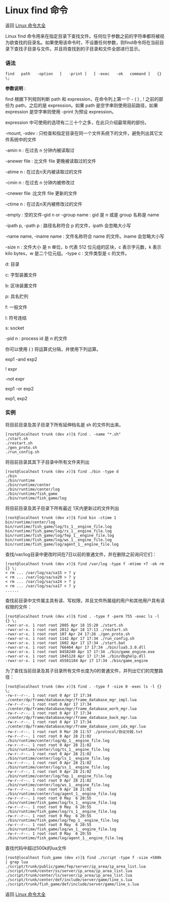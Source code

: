 # Linux find 命令

返回 [Linux 命令大全](https://ahuang007.github.com/Linux-Command)

Linux find 命令用来在指定目录下查找文件。任何位于参数之前的字符串都将被视为欲查找的目录名。如果使用该命令时，不设置任何参数，则find命令将在当前目录下查找子目录与文件。并且将查找到的子目录和文件全部进行显示。

### 语法

```
find   path   -option   [   -print ]   [ -exec   -ok   command ]   {} \;
```

**参数说明** :

find 根据下列规则判断 path 和 expression，在命令列上第一个 - ( ) , ! 之前的部份为 path，之后的是 expression。如果 path 是空字串则使用目前路径，如果 expression 是空字串则使用 -print 为预设 expression。

expression 中可使用的选项有二三十个之多，在此只介绍最常用的部份。

-mount, -xdev : 只检查和指定目录在同一个文件系统下的文件，避免列出其它文件系统中的文件

-amin n : 在过去 n 分钟内被读取过

-anewer file : 比文件 file 更晚被读取过的文件

-atime n : 在过去n天内被读取过的文件

-cmin n : 在过去 n 分钟内被修改过

-cnewer file :比文件 file 更新的文件

-ctime n : 在过去n天内被修改过的文件

-empty : 空的文件-gid n or -group name : gid 是 n 或是 group 名称是 name

-ipath p, -path p : 路径名称符合 p 的文件，ipath 会忽略大小写

-name name, -iname name : 文件名称符合 name 的文件。iname 会忽略大小写

-size n : 文件大小 是 n 单位，b 代表 512 位元组的区块，c 表示字元数，k 表示 kilo bytes，w 是二个位元组。-type c : 文件类型是 c 的文件。

d: 目录

c: 字型装置文件

b: 区块装置文件

p: 具名贮列

f: 一般文件

l: 符号连结

s: socket

-pid n : process id 是 n 的文件

你可以使用 ( ) 将运算式分隔，并使用下列运算。

exp1 -and exp2

! expr

-not expr

exp1 -or exp2

exp1, exp2

### 实例

将目前目录及其子目录下所有延伸档名是 sh 的文件列出来。

```
[root@localhost trunk (dev ✗)]$ find . -name "*.sh"
./start.sh
./restart.sh
./gen_proto.sh
./run_config.sh
```

将目前目录其其下子目录中所有文件夹列出

```
[root@localhost trunk (dev ✗)]$ find ./bin -type d
./bin
./bin/runtime
./bin/runtime/center
./bin/runtime/center/log
./bin/runtime/fish_game
./bin/runtime/fish_game/log
```

将目前目录及其子目录下所有最近 1天内更新过的文件列出

```
[root@localhost trunk (dev ✗)]$ find bin -ctime 1
bin/runtime/center/log
bin/runtime/fish_game/log/ts_1__engine_file.log
bin/runtime/fish_game/log/rs_1__engine_file.log
bin/runtime/fish_game/log/fep_1__engine_file.log
bin/runtime/fish_game/log/ws_1__engine_file.log
bin/runtime/fish_game/log/agent_1__engine_file.log
```

查找/var/log目录中更改时间在7日以前的普通文件，并在删除之前询问它们：

```
[root@localhost trunk (dev ✗)]$ find /var/log -type f -mtime +7 -ok rm {} \;   
< rm ... /var/log/sa/sa15 > ? y
< rm ... /var/log/sa/sa20 > ? y
< rm ... /var/log/sa/sa24 > ? y
< rm ... /var/log/sa/sa17 > ? y
......
```

查找前目录中文件属主具有读、写权限，并且文件所属组的用户和其他用户具有读权限的文件：

```
[root@localhost trunk (dev ✗)]$ find . -type f -perm 755 -exec ls -l {} \;
-rwxr-xr-x. 1 root root 2085 Apr 18 15:20 ./start.sh
-rwxr-xr-x. 1 root root 2012 Apr 18 17:13 ./restart.sh
-rwxr-xr-x. 1 root root 107 Apr 24 17:26 ./gen_proto.sh
-rwxr-xr-x. 1 root root 1142 Apr 17 17:34 ./run_config.sh
-rwxr-xr-x. 1 root root 1602 Apr 17 17:34 ./start.bat
-rwxr-xr-x. 1 root root 766464 Apr 17 17:34 ./bin/lua5.3.0.dll
-rwxr-xr-x. 1 root root 8458240 Apr 17 17:34 ./bin/game_engine.exe
-rwxr-xr-x. 1 root root 1045128 Apr 17 17:34 ./bin/dbghelp.dll
-rwxr-xr-x. 1 root root 45501184 Apr 17 17:34 ./bin/game_engine

```

为了查找当前目录及其子目录所有文件长度为0的普通文件，并列出它们的完整路径：

```
[root@localhost trunk (dev ✗)]$ find . -type f -size 0 -exec ls -l {} \;
-rw-r--r--. 1 root root 0 Apr 17 17:34 ./center/dp/frame/database/mgr/frame_database_mgr_impl.lua
-rw-r--r--. 1 root root 0 Apr 17 17:34 ./center/dp/frame/database/mgr/frame_database_work_mgr.lua
-rw-r--r--. 1 root root 0 Apr 17 17:34 ./center/dp/frame/database/mgr/frame_database_back_mgr.lua
-rw-r--r--. 1 root root 0 Apr 17 17:34 ./center/dp/frame/database/mgr/frame_database_conn_idx_mgr.lua
-rw-r--r--. 1 root root 0 Mar 20 11:57 ./protocol/协议分段.txt
-rw-r--r--. 1 root root 0 Apr 28 21:02 ./bin/runtime/center/log/dp_1__engine_file.log
-rw-r--r--. 1 root root 0 Apr 28 21:02 ./bin/runtime/center/log/ts_1__engine_file.log
-rw-r--r--. 1 root root 0 Apr 28 21:02 ./bin/runtime/center/log/ls_1__engine_file.log
-rw-r--r--. 1 root root 0 Apr 28 21:02 ./bin/runtime/center/log/ss_1__engine_file.log
-rw-r--r--. 1 root root 0 Apr 28 21:02 ./bin/runtime/center/log/fep_1__engine_file.log
-rw-r--r--. 1 root root 0 Apr 28 21:02 ./bin/runtime/center/log/ws_1__engine_file.log
-rw-r--r--. 1 root root 0 Apr 28 21:02 ./bin/runtime/center/log/agent_1__engine_file.log
-rw-r--r--. 1 root root 0 May  6 20:55 ./bin/runtime/fish_game/log/ts_1__engine_file.log
-rw-r--r--. 1 root root 0 May  6 20:55 ./bin/runtime/fish_game/log/rs_1__engine_file.log
-rw-r--r--. 1 root root 0 May  6 20:55 ./bin/runtime/fish_game/log/fep_1__engine_file.log
-rw-r--r--. 1 root root 0 May  6 20:55 ./bin/runtime/fish_game/log/ws_1__engine_file.log
-rw-r--r--. 1 root root 0 May  6 20:55 ./bin/runtime/fish_game/log/agent_1__engine_file.log
```

查找代码中超过500k的lua文件

```
[root@localhost fish_game (dev ✗)]$ find ./script -type f -size +500k | grep lua
./script/trunk/public/game/fep/server/ip_area/ip_area_list.lua
./script/trunk/center/ss/server/ip_area/ip_area_list.lua
./script/trunk/center/ls/server/ip_area/ip_area_list.lua
./script/trunk/center/def/include/server/game/line_s.lua
./script/trunk/fish_game/def/include/server/game/line_s.lua
```

返回 [Linux 命令大全](https://ahuang007.github.com/Linux-Command)